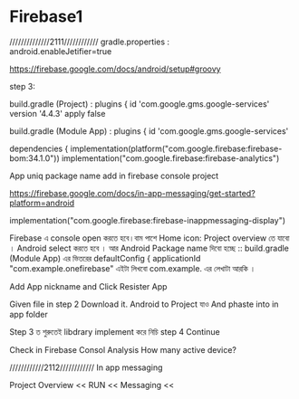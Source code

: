 # Firebase1
//////////////2111////////////
gradle.properties     :   
android.enableJetifier=true



https://firebase.google.com/docs/android/setup#groovy 

step 3:


build.gradle (Project) : 
plugins { 
id 'com.google.gms.google-services' version '4.4.3' apply false


build.gradle (Module App) : 
plugins { 
id 'com.google.gms.google-services'


dependencies {
implementation(platform("com.google.firebase:firebase-bom:34.1.0"))
implementation("com.google.firebase:firebase-analytics")

App uniq package name add in firebase console project

https://firebase.google.com/docs/in-app-messaging/get-started?platform=android

 implementation("com.google.firebase:firebase-inappmessaging-display")


 Firebase এ console open করতে হবে।বাম পাশে Home icon: Project overview তে যাবো । Android select করতে হবে । আর Android Package name দিবো হচ্ছে :: build.gradle (Module App) এর ভিতরের 
 defaultConfig {
        applicationId "com.example.onefirebase"  এইটা লিখবো com.example. এর লেখাটা আরকি । 

Add App nickname and Click Resister App

 Given file in step 2 Download it.
 Android to Project যাও And phaste into in app folder

Step 3 ত শুরুতেই libdrary implement করে নিচি  step 4 Continue

Check in Firebase Consol Analysis How many active device? 

 
////////////2112////////////
 In app messaging

 Project Overview << RUN << Messaging << 

